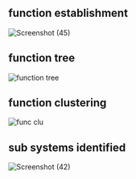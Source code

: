 ## function  establishment


![Screenshot (45)](https://user-images.githubusercontent.com/130683739/235583300-b602e62d-fc17-4add-8fad-770ed673718d.png)

## function tree

![function tree](https://user-images.githubusercontent.com/130683739/235583412-c2d59066-2c96-4c55-8714-2698a8f1f2d4.png)

## function clustering

![func clu](https://user-images.githubusercontent.com/130683739/235583538-89893913-d1d9-4496-9e30-998980d8cc0e.png)

## sub systems identified

![Screenshot (42)](https://user-images.githubusercontent.com/130683739/235583626-18d817b1-f2cb-4f61-a063-73d2e0c7e9c4.png)


